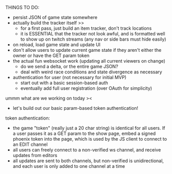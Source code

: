 THINGS TO DO:

- persist JSON of game state somewhere
- actually build the tracker itself >>
  - for a first pass, just build an item tracker, don't track locations
  - it is ESSENTIAL that the tracker not look awful, and is formatted well to show up on twitch streams (any nav or side bars must hide easily)
- on reload, load game state and update UI
- don't allow users to update current game state if they aren't either the owner or have the GET param token
- the actual fun websocket work (updating all current viewers on change)
  - do we send a delta, or the entire game JSON?
  - deal with weird race conditions and state divergence as necessary
- authentication for user (not necessary for initial MVP)
  - start out with a basic session-based auth
  - eventually add full user registration (over OAuth for simplicity)

ummm what are we working on today ><
- let's build out our basic param-based token authentication!

token authentication:
- the game "token" (really just a 20 char string) is identical for all users. If a user passes it as a GET param to the show page, embed a signed phoenix token into the page, which is used by the JS client to connect to an EDIT channel
- all users can freely connect to a non-verified ws channel, and receive updates from editors
- all updates are sent to both channels, but non-verified is unidirectional, and each user is only added to one channel at a time
